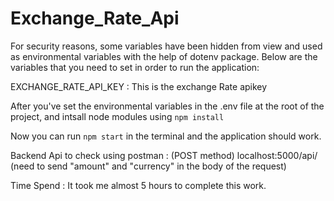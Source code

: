 # Exchange_Rate_Api

For security reasons, some variables have been hidden from view and used as environmental variables with the help of dotenv package. Below are the variables that you need to set in order to run the application:

EXCHANGE_RATE_API_KEY : This is the exchange Rate apikey

After you've set the environmental variables in the .env file at the root of the project, and intsall node modules using `npm install`

Now you can run `npm start` in the terminal and the application should work.

Backend Api to check using postman : (POST method) localhost:5000/api/
(need to send "amount" and "currency" in the body of the request)

Time Spend : It took me almost 5 hours to complete this work.
